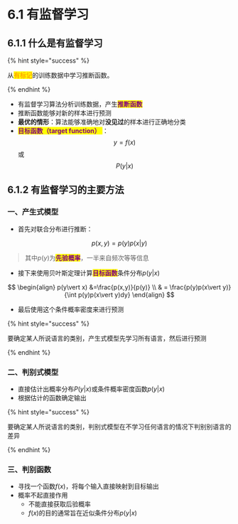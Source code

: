 # 6.1 有监督学习



## 6.1.1 什么是有监督学习

{% hint style="success" %}

从<mark style="color:orange;">**有标记**</mark>的训练数据中学习推断函数。

{% endhint %}

- 有监督学习算法分析训练数据，产生<mark style="color:purple;">**推断函数**</mark>
- 推断函数能够对新的样本进行预测
- **最优的情形**：算法能够准确地对**没见过**的样本进行正确地分类
- <mark style="color:purple;">**目标函数（target function）** </mark>：$$y=f(x)$$ 或 $$P(y\vert x)$$





## 6.1.2 有监督学习的主要方法

### 一、产生式模型

- 首先对联合分布进行推断：

$$
p(x,y) = p(y)p(x\vert y)
$$

> 其中$p(y)$为<mark style="color:purple;">**先验概率**</mark>，一半来自频次等等信息



- 接下来使用贝叶斯定理计算<mark style="color:purple;">**目标函数**</mark>条件分布$p(y\vert x)$

$$
\begin{align}
p(y\vert x) &=\frac{p(x,y)}{p(y)}
\\
& = \frac{p(y)p(x\vert y)}{\int p(y)p(x\vert y)dy}
\end{align}
$$

- 最后使用这个条件概率密度来进行预测



{% hint style="success" %}

要确定某人所说语言的类别，产生式模型先学习所有语言，然后进行预测

{% endhint %}



### 二、判别式模型

- 直接估计出概率分布$P(y\vert x)$或条件概率密度函数$p(y\vert x)$
- 根据估计的函数确定输出



{% hint style="success" %}

要确定某人所说语言的类别，判别式模型在不学习任何语言的情况下判别别语言的差异

{% endhint %}





### 三、判别函数

- 寻找一个函数$f(x)$，将每个输入直接映射到目标输出
- 概率不起直接作用
  - 不能直接获取后验概率
  - $f(x)$的目的通常旨在近似条件分布$p(y\vert x)$



